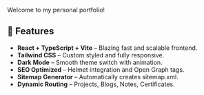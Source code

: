 Welcome to my personal portfolio!  

## 🚀 Features

- **React + TypeScript + Vite** – Blazing fast and scalable frontend.
- **Tailwind CSS** – Custom styled and fully responsive.
- **Dark Mode** – Smooth theme switch with animation.
- **SEO Optimized** – Helmet integration and Open Graph tags.
- **Sitemap Generator** – Automatically creates sitemap.xml.
- **Dynamic Routing** – Projects, Blogs, Notes, Certificates.



